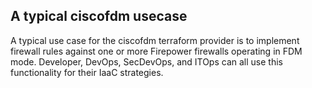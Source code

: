## A typical ciscofdm usecase

A typical use case for the ciscofdm terraform provider is to implement firewall rules against one or more Firepower firewalls
operating in FDM mode. Developer, DevOps, SecDevOps, and ITOps can all use this functionality for their IaaC strategies.
